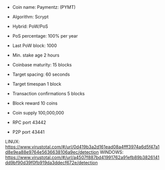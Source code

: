 * Coin name: Paymentz: (PYMT)
* Algorithm: Scrypt
* Hybrid: PoW/PoS
* PoS percentage: 100% per year
* Last PoW block: 1000
* Min. stake age	2 hours
* Coinbase maturity: 15 blocks
* Target spacing: 60 seconds
* Target timespan	1 block
* Transaction confirmations	5 blocks
* Block reward 10 coins
* Coin supply	100,000,000


* RPC port 43442
* P2P port 43441

LINUX: https://www.virustotal.com/#/url/0d419b3a2d161ead08a4fff3974a6d5f47a1d8e9ea88e9764e5636638106a9ec/detection
WINDOWS: https://www.virustotal.com/#/url/a4507f887bd41991762a91efb89b3826141dd9bf90d39f0fb919da3ddecf672e/detection
